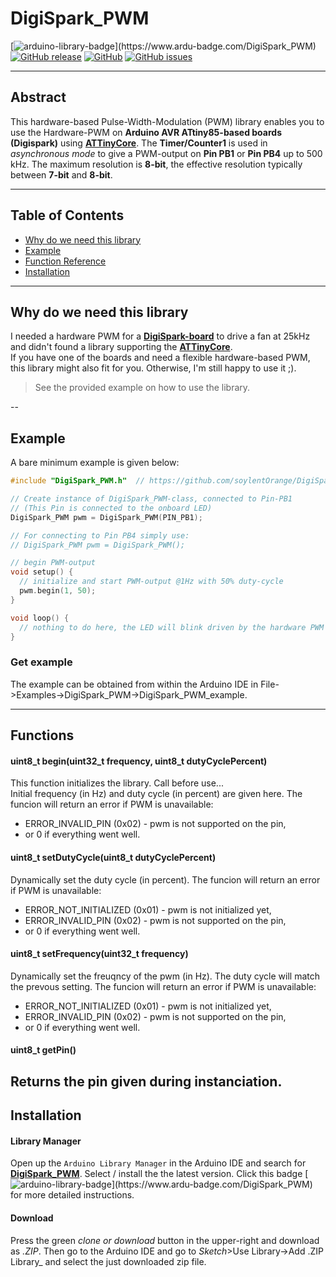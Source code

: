 # DigiSpark_PWM

[![arduino-library-badge](https://www.ardu-badge.com/badge/DigiSpark_PWM.svg?)](https://www.ardu-badge.com/DigiSpark_PWM)
[![GitHub release](https://img.shields.io/github/release/soylentOrange/DigiSpark_PWM.svg)](https://github.com/soylentOrange/DigiSpark_PWM/releases)
[![GitHub](https://img.shields.io/github/license/soylentOrange/DigiSpark_PWM)](https://github.com/soylentOrange/DigiSpark_PWM/blob/master/LICENSE)
[![GitHub issues](https://img.shields.io/github/issues/soylentOrange/DigiSpark_PWM)](https://github.com/soylentOrange/DigiSpark_PWM/issues)

---

## Abstract
This hardware-based Pulse-Width-Modulation (PWM) library enables you to use the Hardware-PWM on **Arduino AVR ATtiny85-based boards (Digispark)** using [**ATTinyCore**](https://github.com/SpenceKonde/ATTinyCore). The **Timer/Counter1** is used in _asynchronous mode_ to give a PWM-output on **Pin PB1** or **Pin PB4** up to 500 kHz. The maximum resolution is **8-bit**, the effective resolution typically between **7-bit** and **8-bit**.

---

## Table of Contents

* [Why do we need this library](#why-do-we-need-this-library)
* [Example](#example)
* [Function Reference](#functions)
* [Installation](#installation)

---

## Why do we need this library

I needed a hardware PWM for a [**DigiSpark-board**](https://www.azdelivery.de/en/products/digispark-board) to drive a fan at 25kHz and didn't found a library supporting the [**ATTinyCore**](https://github.com/SpenceKonde/ATTinyCore).  
If you have one of the boards and need a flexible hardware-based PWM, this library might also fit for you. Otherwise, I'm still happy to use it ;).

> See the provided example on how to use the library.

--

## Example
A bare minimum example is given below:
```c++
#include "DigiSpark_PWM.h"  // https://github.com/soylentOrange/DigiSpark_PWM

// Create instance of DigiSpark_PWM-class, connected to Pin-PB1
// (This Pin is connected to the onboard LED)
DigiSpark_PWM pwm = DigiSpark_PWM(PIN_PB1);

// For connecting to Pin PB4 simply use:
// DigiSpark_PWM pwm = DigiSpark_PWM();

// begin PWM-output
void setup() {
  // initialize and start PWM-output @1Hz with 50% duty-cycle
  pwm.begin(1, 50);
}

void loop() {
  // nothing to do here, the LED will blink driven by the hardware PWM
}
```

### Get example
The example can be obtained from within the Arduino IDE in File->Examples->DigiSpark_PWM->DigiSpark_PWM_example. 

---

## Functions
#### uint8_t begin(uint32_t frequency, uint8_t dutyCyclePercent) 
This function initializes the library. Call before use...  
Initial frequency (in Hz) and duty cycle (in percent) are given here.
The funcion will return an error if PWM is unavailable:
* ERROR_INVALID_PIN (0x02) - pwm is not supported on the pin,
* or 0 if everything went well.
#### uint8_t setDutyCycle(uint8_t dutyCyclePercent) 
Dynamically set the duty cycle (in percent).
The funcion will return an error if PWM is unavailable:
* ERROR_NOT_INITIALIZED  (0x01) - pwm is not initialized yet,
* ERROR_INVALID_PIN (0x02) - pwm is not supported on the pin,
* or 0 if everything went well.
#### uint8_t setFrequency(uint32_t frequency) 
Dynamically set the freuqncy of the pwm (in Hz). The duty cycle will match the prevous setting.
The funcion will return an error if PWM is unavailable:
* ERROR_NOT_INITIALIZED  (0x01) - pwm is not initialized yet,
* ERROR_INVALID_PIN (0x02) - pwm is not supported on the pin,
* or 0 if everything went well. 
#### uint8_t getPin()
Returns the pin given during instanciation.
---

## Installation

#### Library Manager
Open up the `Arduino Library Manager` in the Arduino IDE and search for [**DigiSpark_PWM**](https://github.com/soylentOrange/Forced-DigiSpark_PWM/). Select / install the the latest version. Click this badge [![arduino-library-badge](https://www.ardu-badge.com/badge/DigiSpark_PWM.svg?)](https://www.ardu-badge.com/DigiSpark_PWM) for more detailed instructions.

#### Download
Press the green _clone or download_ button in the upper-right and download as _.ZIP_. Then go to the Arduino IDE and go to _Sketch_>Use Library->Add .ZIP Library_ and select the just downloaded zip file.


